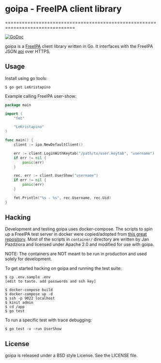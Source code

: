 # goipa - FreeIPA client library
===============================================================================

[![GoDoc](https://img.shields.io/badge/godoc-reference-blue)](https://pkg.go.dev/github.com/ubccr/goipa)

goipa is a [FreeIPA](http://www.freeipa.org/) client library written in Go.
It interfaces with the FreeIPA JSON [api](https://github.com/freeipa/freeipa/blob/master/API.txt)
over HTTPS.

## Usage

Install using go tools:

```
$ go get LeKristapino
```

Example calling FreeIPA user-show:

```go
package main

import (
    "fmt"

    "LeKristapino"
)

func main() {
    client := ipa.NewDefaultClient()

    err := client.LoginWithKeytab("/path/to/user.keytab", "username")
    if err != nil {
        panic(err)
    }

    rec, err := client.UserShow("username")
    if err != nil {
        panic(err)
    }

    fmt.Println("%s - %s", rec.Username, rec.Uid)
}
```

## Hacking

Development and testing goipa uses docker-compose. The scripts to spin up a
FreeIPA test server in docker were copied/adopted from [this great repository](https://github.com/adelton/webauthinfra).
Most of the scripts in `container/` directory are written by Jan Pazdziora and
licensed under Apache 2.0 and modified for use with goipa.

NOTE: The containers are NOT meant to be run in production and used solely for
development.

To get started hacking on goipa and running the test suite:

```
$ cp .env.sample .env
[edit to taste. add passwords and ssh key]

$ docker-compose build
$ docker-compose up -d
$ ssh -p 9022 localhost
$ kinit admin
$ cd /app
$ go test
```

To run a specific test with trace debugging:

```
$ go test -v -run UserShow
```

## License

goipa is released under a BSD style License. See the LICENSE file.
